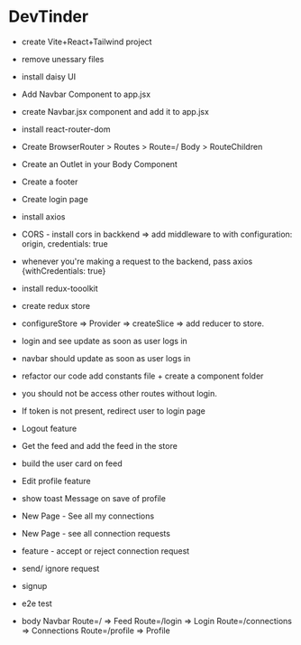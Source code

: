 # DevTinder

- create Vite+React+Tailwind project
- remove unessary files
- install daisy UI
- Add Navbar Component to app.jsx
- create Navbar.jsx component and add it to app.jsx
- install react-router-dom
- Create BrowserRouter > Routes > Route=/ Body > RouteChildren
- Create an Outlet in your Body Component
- Create a footer
- Create login page
- install axios
- CORS - install cors in backkend => add middleware to with configuration: origin, credentials: true
- whenever you're making a request to the backend, pass axios {withCredentials: true}
- install redux-tooolkit
- create redux store
- configureStore => Provider => createSlice => add reducer to store.
- login and see update as soon as user logs in
- navbar should update as soon as user logs in
- refactor our code add constants file + create a component folder
- you should not be access other routes without login.
- If token is not present, redirect user to login page
- Logout feature
- Get the feed and add the feed in the store
- build the user card on feed
- Edit profile feature
- show toast Message on save of profile
- New Page - See all my connections
- New Page - see all connection requests
- feature - accept or reject connection request
- send/ ignore request
- signup
- e2e test

- body
  Navbar
  Route=/ => Feed
  Route=/login => Login
  Route=/connections => Connections
  Route=/profile => Profile
